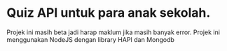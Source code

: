 # Quiz API untuk para anak sekolah.

Projek ini masih beta jadi harap maklum jika masih banyak error. Projek ini menggunakan NodeJS dengan library HAPI dan Mongodb
